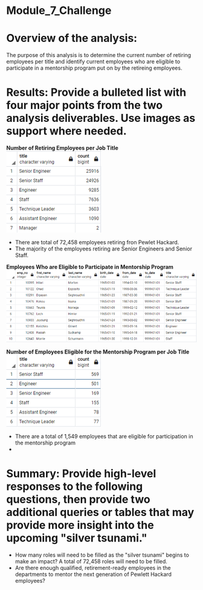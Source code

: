 # Module_7_Challenge

# Overview of the analysis: 
 The purpose of this analysis is to determine the current number of retiring employees per title and identify current employees who are eligible to participate in a mentorship program put on by the retireing employees. 
 
# Results: Provide a bulleted list with four major points from the two analysis deliverables. Use images as support where needed.

   **Number of Retiring Employees per Job Title**                                                                              
   ![This is an image](https://github.com/nsmeltz/Module_7_Challenge/blob/63fca998e56084fa2dbcb3ba1d701a1ffc5c3839/Data/retiring_titles.png)
  
  - There are total of 72,458 employees retiring fron Pewlet Hackard.
  - The majority of the employees retiring are Senior Engineers and Senior Staff. 

**Employees Who are Eligible to Participate in Mentorship Program**                               
![Mentorship Program](https://github.com/nsmeltz/Module_7_Challenge/blob/63fca998e56084fa2dbcb3ba1d701a1ffc5c3839/Data/mentorship_eligibilty.png)

**Number of Employees Eligible for the Mentorship Program per Job Title**
![Mentorship Program](https://github.com/nsmeltz/Module_7_Challenge/blob/871c641ebd0889750d5f71c05cffd849a6fb9734/Data/mentorship_titles.png)  

  - There are a total of 1,549 employees that are eligible for participation in the mentorship program
  - 
  
# Summary: Provide high-level responses to the following questions, then provide two additional queries or tables that may provide more insight into the upcoming "silver tsunami."
  - How many roles will need to be filled as the "silver tsunami" begins to make an impact?
    A total of 72,458 roles will need to be filled.
  - Are there enough qualified, retirement-ready employees in the departments to mentor the next generation of Pewlett Hackard employees?
